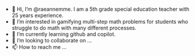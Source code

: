 - 👋 Hi, I’m @raeannemme. I am a 5th grade special education teacher with 25 years experience. 
- 👀 I’m interested in gamifying multi-step math problems for students who struggle to do math with many different processes.
- 🌱 I’m currently learning github and copilot.
- 💞️ I’m looking to collaborate on ...
- 📫 How to reach me ...

<!---
raeannemme/raeannemme is a ✨ special ✨ repository because its `README.md` (this file) appears on your GitHub profile.
You can click the Preview link to take a look at your changes.
--->
